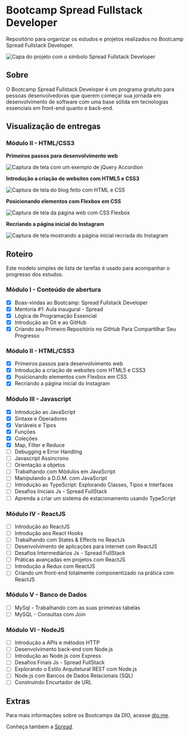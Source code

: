 # Bootcamp Spread Fullstack Developer

Repositório para organizar os estudos e projetos realizados no Bootcamp Spread Fullstack Developer.

<img src="documentation/assets/screenshots/screenshot-127.0.0.1_5500-2022.05.17-19_22_14.png" alt="Capa do projeto com o símbolo Spread Fullstack Developer">

## Sobre

O Bootcamp Spread Fullstack Developer é um programa gratuito para pessoas desenvolvedoras que querem começar sua jornada em desenvolvimento de software com uma base sólida em tecnologias essenciais em front-end quanto e back-end.

## Visualização de entregas

### Módulo II - HTML/CSS3

**Primeiros passos para desenvolvimento web**

<img src="documentation/assets/screenshots/screenshot-localhost-2022.05.06-14_18_35.png" alt="Captura de tela com um exemplo de jQuery Accordion">

**Introdução a criação de websites com HTML5 e CSS3**

<img src="documentation/assets/screenshots/screenshot-127.0.0.1_5500-2022.05.10-20_50_57.png" alt="Captura de tela do blog feito com HTML e CSS">

**Posicionando elementos com Flexbox em CSS**

<img src="documentation/assets/screenshots/screenshot-127.0.0.1_5500-2022.05.22-02_50_21.png" alt="Captura de tela da página web com CSS Flexbox">

**Recriando a página inicial do Instagram**

<img src="documentation/assets/screenshots/screenshot-127.0.0.1_5500-2022.05.25-02_23_24.png" alt="Captura de tela mostrando a página inicial recriada do Instagram">

## Roteiro

Este modelo simples de lista de tarefas é usado para acompanhar o progresso dos estudos.

### Módulo I - Conteúdo de abertura

- [x] Boas-vindas ao Bootcamp: Spread Fullstack Developer
- [x] Mentoria #1: Aula inaugural - Spread
- [x] Lógica de Programação Essencial
- [x] Introdução ao Git e ao GitHub
- [x] Criando seu Primeiro Repositório no GitHub Para Compartilhar Seu Progresso

### Módulo II - HTML/CSS3

- [x] Primeiros passos para desenvolvimento web
- [x] Introdução a criação de websites com HTML5 e CSS3
- [x] Posicionando elementos com Flexbox em CSS
- [x] Recriando a página inicial do Instagram

### Módulo III - Javascript

- [x] Introdução ao JavaScript
- [x] Sintaxe e Operadores
- [x] Variáveis e Tipos
- [x] Funções
- [x] Coleções
- [x] Map, Filter e Reduce
- [ ] Debugging e Error Handling
- [ ] Javascript Assíncrono
- [ ] Orientação a objetos
- [ ] Trabalhando com Módulos em JavaScript
- [ ] Manipulando a D.O.M. com JavaScript
- [ ] Introdução ao TypeScript: Explorando Classes, Tipos e Interfaces
- [ ] Desafios Iniciais Js - Spread FullStack
- [ ] Aprenda a criar um sistema de estacionamento usando TypeScript

### Módulo IV - ReactJS

- [ ] Introdução ao ReactJS
- [ ] Introdução aos React Hooks
- [ ] Trabalhando com States & Effects no ReactJs
- [ ] Desenvolvimento de aplicações para internet com ReactJS
- [ ] Desafios Intermediários  Js - Spread FullStack
- [ ] Práticas avançadas em projetos com ReactJS
- [ ] Introdução a Redux com ReactJS
- [ ] Criando um front-end totalmente componentizado na prática com ReactJS

### Módulo V - Banco de Dados

- [ ] MySql - Trabalhando com as suas primeiras tabelas
- [ ] MySQL - Consultas com Join

### Módulo VI - NodeJS

- [ ] Introdução a APIs e métodos HTTP
- [ ] Desenvolvimento back-end com Node.js
- [ ] Introdução ao Node.js com Express
- [ ] Desafios Finais Js - Spread FullStack
- [ ] Explorando o Estilo Arquitetural REST com Node.js
- [ ] Node.js com Bancos de Dados Relacionais (SQL)
- [ ] Construindo Encurtador de URL

## Extras

Para mais informações sobre os Bootcamps da DIO, acesse [dio.me](https://www.dio.me/).

Conheça também a [Spread](https://spread.com.br/).
